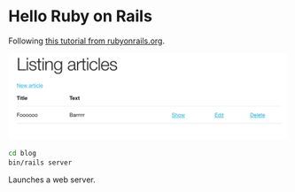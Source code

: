 # Hello Ruby on Rails

Following [this tutorial from rubyonrails.org](https://guides.rubyonrails.org/getting_started.html#hello-rails-bang).

![Preview](./blog-preview.png)

```bash
cd blog
bin/rails server
```

Launches a web server.

